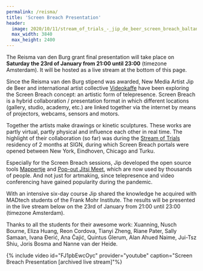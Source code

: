 ```yaml
---
permalink: /reisma/
title: 'Screen Breach Presentation'
header:
  image: 2020/10/11/stream_of_trials_-_jip_de_beer_screen_breach_baltan_test.jpg
  max_width: 3840
  max_height: 2400
---
```


The Reisma van den Burg grant final presentation will take place on **Saturday the 23rd of January from 21:00 until 23:00** (timezone Amsterdam). It will be hosted as a live stream at the bottom of this page.

Since the Reisma van den Burg stipend was awarded, New Media Artist Jip de Beer and international artist collective [Videokaffe](http://www.videokaffe.com) have been exploring the Screen Breach concept: an artistic form of telepresence. Screen Breach is a hybrid collaboration / presentation format in which different locations (gallery, studio, academy, etc.) are linked together via the internet by means of projectors, webcams, sensors and motors.

Together the artists make drawings or kinetic sculptures. These works are partly virtual, partly physical and influence each other in real time. The highlight of their collaboration (so far) was during the [Stream of Trials](../stream-of-trials/) residency of 2 months at SIGN, during which Screen Breach portals were opened between New York, Eindhoven, Chicago and Turku.

Especially for the Screen Breach sessions, Jip developed the open source tools [Mappertje](https://mappertje.debeer.it) and [Pop-out Jitsi Meet](https://jitsipop.tk/), which are now used by thousands of people. And not just for artmaking, since telepresence and video conferencing have gained popularity during the pandemic. 

With an intensive six-day course Jip shared the knowledge he acquired with MADtech students of the Frank Mohr Institute. The results will be presented in the live stream below on the 23rd of January from 21:00 until 23:00 (timezone Amsterdam).

Thanks to all the students for their awesome work: Xuanning, Nusch Bourne, Eliza Huang, Reon Cordova, Tianyi Zheng, Riane Pater, Sally Samaan, Ivana Đerić, Ana Čajić, Quintus Glerum, Alan Ahued Naime, Jui-Tsz Shiu, Joris Bosma and Nanne van der Heide.

{% include video id="FJ1pbEwcOyc" provider="youtube" caption="Screen Breach Presentation [archived live stream]"%}
